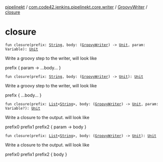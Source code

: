 [pipelinekt](../../index.md) / [com.code42.jenkins.pipelinekt.core.writer](../index.md) / [GroovyWriter](index.md) / [closure](./closure.md)

# closure

`fun closure(prefix: `[`String`](https://kotlinlang.org/api/latest/jvm/stdlib/kotlin/-string/index.html)`, body: (`[`GroovyWriter`](index.md)`) -> `[`Unit`](https://kotlinlang.org/api/latest/jvm/stdlib/kotlin/-unit/index.html)`, param: Variable): `[`Unit`](https://kotlinlang.org/api/latest/jvm/stdlib/kotlin/-unit/index.html)

Write a groovy step to the writer, will look like

prefix { param -&gt;
...body...
}

`fun closure(prefix: `[`String`](https://kotlinlang.org/api/latest/jvm/stdlib/kotlin/-string/index.html)`, body: (`[`GroovyWriter`](index.md)`) -> `[`Unit`](https://kotlinlang.org/api/latest/jvm/stdlib/kotlin/-unit/index.html)`): `[`Unit`](https://kotlinlang.org/api/latest/jvm/stdlib/kotlin/-unit/index.html)

Write a groovy step to the writer, will look like

prefix {
...body...
}

`fun closure(prefix: `[`List`](https://kotlinlang.org/api/latest/jvm/stdlib/kotlin.collections/-list/index.html)`<`[`String`](https://kotlinlang.org/api/latest/jvm/stdlib/kotlin/-string/index.html)`>, body: (`[`GroovyWriter`](index.md)`) -> `[`Unit`](https://kotlinlang.org/api/latest/jvm/stdlib/kotlin/-unit/index.html)`, param: Variable?): `[`Unit`](https://kotlinlang.org/api/latest/jvm/stdlib/kotlin/-unit/index.html)

Write a closure to the output.  will look like

prefix0
prefix1
prefix2 { param -&gt;
body
}

`fun closure(prefix: `[`List`](https://kotlinlang.org/api/latest/jvm/stdlib/kotlin.collections/-list/index.html)`<`[`String`](https://kotlinlang.org/api/latest/jvm/stdlib/kotlin/-string/index.html)`>, body: (`[`GroovyWriter`](index.md)`) -> `[`Unit`](https://kotlinlang.org/api/latest/jvm/stdlib/kotlin/-unit/index.html)`): `[`Unit`](https://kotlinlang.org/api/latest/jvm/stdlib/kotlin/-unit/index.html)

Write a closure to the output.  will look like

prefix0
prefix1
prefix2 {
body
}

